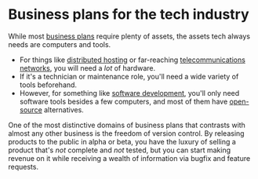 
# Business plans for the tech industry

While most [business plans](entrepreneur-3_plan.md) require plenty of assets, the assets tech always needs are computers and tools.

- For things like [distributed hosting](/dist-sys/) or far-reaching [telecommunications networks](networks-computer.md), you will need a *lot* of hardware.
- If it's a technician or maintenance role, you'll need a wide variety of tools beforehand.
- However, for something like [software development](computers-software-design.md), you'll only need software tools besides a few computers, and most of them have [open-source](floss.md) alternatives.

One of the most distinctive domains of business plans that contrasts with almost any other business is the freedom of version control. By releasing products to the public in alpha or beta, you have the luxury of selling a product that's *not* complete and *not* tested, but you can start making revenue on it while receiving a wealth of information via bugfix and feature requests.
